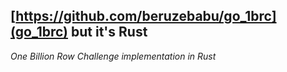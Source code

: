 ## [https://github.com/beruzebabu/go_1brc](go_1brc) but it's Rust
*One Billion Row Challenge implementation in Rust*
